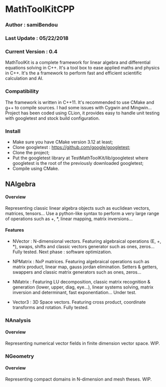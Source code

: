 # MathToolKitCPP

### Author : samiBendou

### Last Update : 05/22/2018

### Current Version : 0.4

MathToolKit is a complete framework for linear algebra and differential equations solving in C++. It's a tool box to ease applied maths and physics in C++. It's the a framework to perform fast and efficient scientific calculation and AI.

### Compatibility

The framework is written in C++11. It's recommended to use CMake and g++ to compile sources. I had some issues with Cygwin and Mingwin... Project has been coded using CLion, it provides easy to handle unit testing with googletest and stock build configuration.

### Install

- Make sure you have CMake version 3.12 at least;
- Clone googletest : https://github.com/google/googletest;
- Clone the project;
- Put the googletest library at TestMathToolKit/lib/googletest where googletest is the root of the previously downloaded googletest;
- Compile using CMake.

## NAlgebra

#### Overview

Representing classic linear algebra objects such as euclidean vectors, matrices, tensors... Use a python-like syntax to perform a very large range of operations such as +, *, linear mapping, matrix inversions...

#### Features

  - NVector : N-dimensional vectors. Featuring algebraical operations (E, +, *), swaps, shifts and classic vectors generator such as ones, zeros... Fully tested. Next phase : software optimization.
  
  - NPMatrix : NxP matrices. Featuring algebraical operations such as matrix product, linear map, gauss jordan elimination. Setters & getters, swappers and classic matrix generators such as ones, zeros...
  
  - NMatrix : Featuring LU decomposition, classic matrix recognition & generation (lower, upper, diag, eye...), linear systems solving, matrix inversion and determinant, fast exponentiation... Under test.
  
  - Vector3 : 3D Space vectors. Featuring cross product, coordinate transforms and rotation. Fully tested.
  
 ### NAnalysis
 
 #### Overview
 
 Representing numerical vector fields in finite dimension vector space. WIP.
 
 ### NGeometry
 
 #### Overview
 
 Representing compact domains in N-dimension and mesh theses. WIP.
